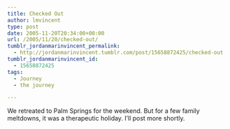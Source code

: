 ```yaml
---
title: Checked Out
author: lmvincent
type: post
date: 2005-11-20T20:34:00+00:00
url: /2005/11/20/checked-out/
tumblr_jordanmarinvincent_permalink:
  - http://jordanmarinvincent.tumblr.com/post/15658872425/checked-out
tumblr_jordanmarinvincent_id:
  - 15658872425
tags:
  - Journey
  - the journey

---
```

We retreated to Palm Springs for the weekend. But for a few family meltdowns, it was a therapeutic holiday. I&rsquo;ll post more shortly.

<div class="blogger-post-footer">
  <img loading="lazy" width="1" height="1" src="https://blogger.googleusercontent.com/tracker/9039099668816362935-8348372542178691325?l=jordansjourney2.blogspot.com" alt="" />
</div>